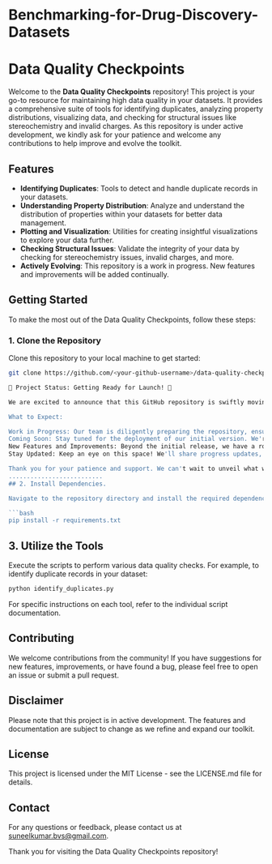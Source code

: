 # Benchmarking-for-Drug-Discovery-Datasets

# Data Quality Checkpoints

Welcome to the **Data Quality Checkpoints** repository! This project is your go-to resource for maintaining high data quality in your datasets. It provides a comprehensive suite of tools for identifying duplicates, analyzing property distributions, visualizing data, and checking for structural issues like stereochemistry and invalid charges. As this repository is under active development, we kindly ask for your patience and welcome any contributions to help improve and evolve the toolkit.

## Features

- **Identifying Duplicates**: Tools to detect and handle duplicate records in your datasets.
- **Understanding Property Distribution**: Analyze and understand the distribution of properties within your datasets for better data management.
- **Plotting and Visualization**: Utilities for creating insightful visualizations to explore your data further.
- **Checking Structural Issues**: Validate the integrity of your data by checking for stereochemistry issues, invalid charges, and more.
- **Actively Evolving**: This repository is a work in progress. New features and improvements will be added continually.

## Getting Started

To make the most out of the Data Quality Checkpoints, follow these steps:

### 1. Clone the Repository

Clone this repository to your local machine to get started:

```bash
git clone https://github.com/<your-github-username>/data-quality-checkpoints.git

🚧 Project Status: Getting Ready for Launch! 🚧

We are excited to announce that this GitHub repository is swiftly moving towards its launch! Currently, it's a hive of activity as we lay the groundwork for something truly special.

What to Expect:

Work in Progress: Our team is diligently preparing the repository, ensuring that everything is set for a smooth launch.
Coming Soon: Stay tuned for the deployment of our initial version. We're just as eager as you are to share our work with the community.
New Features and Improvements: Beyond the initial release, we have a roadmap packed with new features, enhancements, and updates. Our commitment is to continuously evolve and adapt, providing you with tools that meet and exceed your expectations.
Stay Updated: Keep an eye on this space! We'll share progress updates, sneak peeks, and launch announcements. Your feedback and suggestions are always welcome as they are invaluable in shaping the future of this project.

Thank you for your patience and support. We can't wait to unveil what we've been working on!
..........................
## 2. Install Dependencies. 

Navigate to the repository directory and install the required dependencies:

```bash
pip install -r requirements.txt
```

## 3. Utilize the Tools

Execute the scripts to perform various data quality checks. For example, to identify duplicate records in your dataset:

```bash
python identify_duplicates.py
```

For specific instructions on each tool, refer to the individual script documentation.

## Contributing

We welcome contributions from the community! If you have suggestions for new features, improvements, or have found a bug, please feel free to open an issue or submit a pull request.

## Disclaimer

Please note that this project is in active development. The features and documentation are subject to change as we refine and expand our toolkit.

## License

This project is licensed under the MIT License - see the LICENSE.md file for details.

## Contact

For any questions or feedback, please contact us at suneelkumar.bvs@gmail.com.

Thank you for visiting the Data Quality Checkpoints repository!
